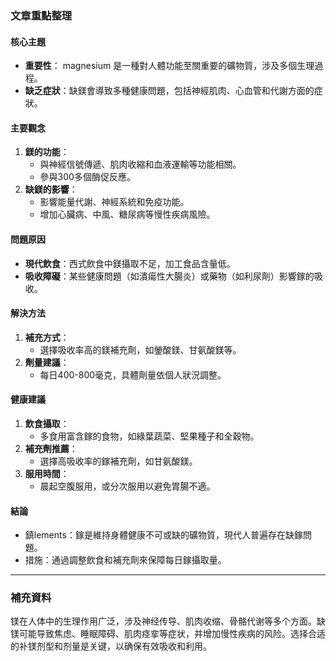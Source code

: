 ### 文章重點整理

#### 核心主題
- **重要性**： magnesium 是一種對人體功能至關重要的礦物質，涉及多個生理過程。
- **缺乏症狀**：缺鎂會導致多種健康問題，包括神經肌肉、心血管和代謝方面的症狀。

#### 主要觀念
1. **鎂的功能**：
   - 與神經信號傳遞、肌肉收縮和血液運輸等功能相關。
   - 參與300多個酶促反應。
2. **缺鎂的影響**：
   - 影響能量代謝、神經系統和免疫功能。
   - 增加心臟病、中風、糖尿病等慢性疾病風險。

#### 問題原因
- **現代飲食**：西式飲食中鎂攝取不足，加工食品含量低。
- **吸收障礙**：某些健康問題（如潰瘍性大腸炎）或藥物（如利尿劑）影響鎵的吸收。

#### 解決方法
1. **補充方式**：
   - 選擇吸收率高的鎂補充劑，如鎣酸鎂、甘氨酸鎂等。
2. **劑量建議**：
   - 每日400-800毫克，具體劑量依個人狀況調整。

#### 健康建議
1. **飲食攝取**：
   - 多食用富含鎵的食物，如綠葉蔬菜、堅果種子和全穀物。
2. **補充劑推薦**：
   - 選擇高吸收率的鎵補充劑，如甘氨酸鎂。
3. **服用時間**：
   - 晨起空腹服用，或分次服用以避免胃腸不適。

#### 結論
- 鎮lements：鎵是維持身體健康不可或缺的礦物質，現代人普遍存在缺鎵問題。
- 措施：通過調整飲食和補充劑來保障每日鎵攝取量。

---

### 補充資料

镁在人体中的生理作用广泛，涉及神经传导、肌肉收缩、骨骼代谢等多个方面。缺镁可能导致焦虑、睡眠障碍、肌肉痉挛等症状，并增加慢性疾病的风险。选择合适的补镁剂型和剂量是关键，以确保有效吸收和利用。